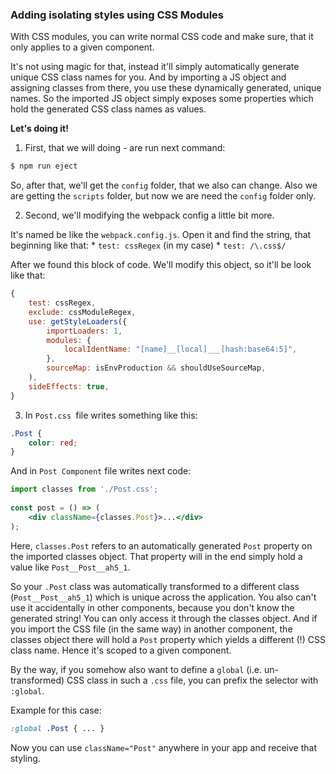 ### Adding isolating styles using CSS Modules

With CSS modules, you can write normal CSS code and make sure, that it only applies to a given component.

It's not using magic for that, instead it'll simply automatically generate unique CSS class names for you. And by importing a JS object and assigning classes from there, you use these dynamically generated, unique names. So the imported JS object simply exposes some properties which hold the generated CSS class names as values.

**Let's doing it!**

1. First, that we will doing - are run next command:

```bash
$ npm run eject
```

So, after that, we'll get the `config` folder, that we also can change. Also we are getting the `scripts` folder, but now we are need the `config` folder only.


2. Second, we'll modifying the webpack config a little bit more. 

It's named be like the `webpack.config.js`. Open it and find the string, that beginning like that:
    * `test: cssRegex` (in my case)
    * `test: /\.css$/`
    
After we found this block of code. We'll modify this object, so it'll be look like that:

````js
{
    test: cssRegex,
    exclude: cssModuleRegex,
    use: getStyleLoaders({
        importLoaders: 1,
        modules: {
            localIdentName: "[name]__[local]___[hash:base64:5]",
        },
        sourceMap: isEnvProduction && shouldUseSourceMap,
    ),
    sideEffects: true,
}
````

3. In `Post.css `file writes something like this:
```css
.Post {
    color: red;
}
```

And in `Post Component` file writes next code:
```jsx
import classes from './Post.css';
 
const post = () => (
    <div className={classes.Post}>...</div>
);
```

Here, `classes.Post`  refers to an automatically generated `Post` property on the imported classes  object. That property will in the end simply hold a value like `Post__Post__ah5_1`.

So your `.Post` class was automatically transformed to a different class (`Post__Post__ah5_1`) which is unique across the application. 
You also can't use it accidentally in other components, because you don't know the generated string! You can only access it through the classes object. And if you import the CSS file (in the same way) in another component, the classes  object there will hold a `Post` property which yields a different (!) CSS class name. Hence it's scoped to a given component.

By the way, if you somehow also want to define a `global` (i.e. un-transformed) CSS class in such a `.css` file, you can prefix the selector with `:global`.

Example for this case:

```css
:global .Post { ... } 
```

Now you can use `className="Post"` anywhere in your app and receive that styling.
